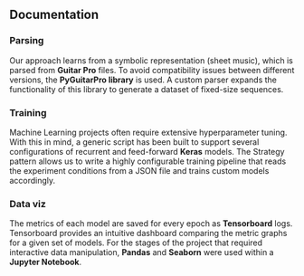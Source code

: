 ## Documentation
### Parsing
Our approach learns from a symbolic representation (sheet music), which is parsed from **Guitar Pro** files.
To avoid compatibility issues between different versions, the **PyGuitarPro library** is used.
A custom parser expands the functionality of this library to generate a dataset of fixed-size sequences.
### Training
Machine Learning projects often require extensive hyperparameter tuning.
With this in mind, a generic script has been built to support several configurations of recurrent and feed-forward **Keras** models.
The Strategy pattern allows us to write a highly configurable training pipeline that reads the experiment conditions from a JSON file and trains custom models accordingly.


### Data viz
The metrics of each model are saved for every epoch as **Tensorboard** logs.
Tensorboard provides an intuitive dashboard comparing the metric graphs for a given set of models.
For the stages of the project that required interactive data manipulation, **Pandas** and **Seaborn** were used within a **Jupyter Notebook**.